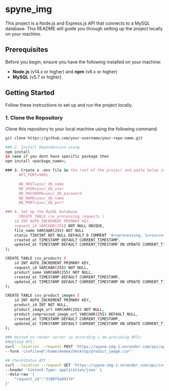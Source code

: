 # spyne_img

This project is a Node.js and Express.js API that connects to a MySQL database. This README will guide you through setting up the project locally on your machine.

## Prerequisites

Before you begin, ensure you have the following installed on your machine:

- **Node.js** (v14.x or higher) and **npm** (v6.x or higher)
- **MySQL** (v5.7 or higher)

## Getting Started

Follow these instructions to set up and run the project locally.

### 1. Clone the Repository

Clone this repository to your local machine using the following command:

```bash
git clone https://github.com/your-username/your-repo-name.git

### 2. Install Dependencies using
npm install
in case if you dont have specific package then
npm install <package_name>;

### 3. Create a .env file in the root of the project and paste below instruction in this :
      API_PORT=9001

      DB_HOST=your_db_name
      DB_USER=your_db_user
      DB_PASSWORD=your_db_password
      DB_NAME=your_db_name
      DB_PORT=your_db_port

### 4. Set Up the MySQL Database
      CREATE TABLE csv_processing_requests (
    id INT AUTO_INCREMENT PRIMARY KEY,
    request_id VARCHAR(255) NOT NULL UNIQUE,
    file_name VARCHAR(255) NOT NULL
    status TINYINT NOT NULL DEFAULT 0 COMMENT '0=>processing, 1=>success, 2=>failed',
    created_at TIMESTAMP DEFAULT CURRENT_TIMESTAMP,
    updated_at TIMESTAMP DEFAULT CURRENT_TIMESTAMP ON UPDATE CURRENT_TIMESTAMP
);

CREATE TABLE csv_products (
    id INT AUTO_INCREMENT PRIMARY KEY,
    request_id VARCHAR(255) NOT NULL,
    product_name VARCHAR(255) NOT NULL,
    created_at TIMESTAMP DEFAULT CURRENT_TIMESTAMP,
    updated_at TIMESTAMP DEFAULT CURRENT_TIMESTAMP ON UPDATE CURRENT_TIMESTAMP
);

CREATE TABLE csv_product_images (
    id INT AUTO_INCREMENT PRIMARY KEY,
    product_id INT NOT NULL,
    product_image_url VARCHAR(255) NOT NULL,
    product_compressed_image_url VARCHAR(255) DEFAULT NULL,
    created_at TIMESTAMP DEFAULT CURRENT_TIMESTAMP,
    updated_at TIMESTAMP DEFAULT CURRENT_TIMESTAMP ON UPDATE CURRENT_TIMESTAMP
);

### Hosted on render server so according i am providing APIs:
##Upload API:
curl --location --request POST 'https://spyne-img-1.onrender.com/api/uploadCSV' \
--form 'csvFile=@"/home/momoe/Desktop/product_image.csv"'

## checkStatus API :
curl --location --request GET 'https://spyne-img-1.onrender.com/api/csvStatus' \
--header 'Content-Type: application/json' \
--data-raw '{
    "request_id":"3388f9a8917e"
}'
